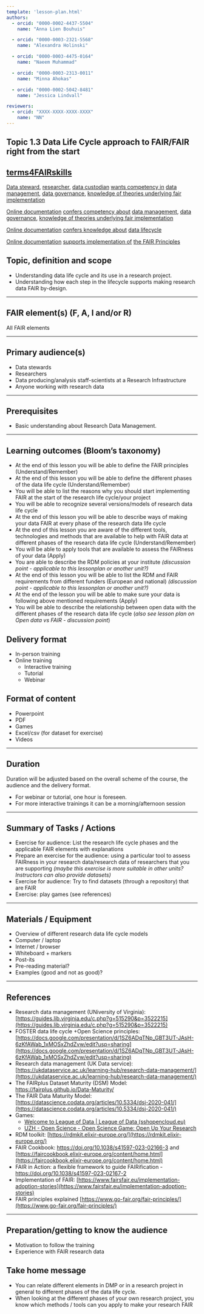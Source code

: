 ```yaml
---
template: 'lesson-plan.html'
authors:
  - orcid: "0000-0002-4437-5504"
    name: "Anna Lien Bouhuis"

  - orcid: "0000-0003-2321-5568"
    name: "Alexandra Holinski"

  - orcid: "0000-0003-4475-0164"
    name: "Naeem Muhammad"

  - orcid: "0000-0003-2313-0011"
    name: "Minna Ahokas"

  - orcid: "0000-0002-5042-8481"
    name: "Jessica Lindvall"

reviewers:
  - orcid: "XXXX-XXXX-XXXX-XXXX"
    name: "NN"
--- 
```


## Topic 1.3 Data Life Cycle approach to FAIR/FAIR right from the start

## [terms4FAIRskills](https://terms4fairskills.github.io/)

[Data steward](http://purl.obolibrary.org/obo/T4FS_0000178), [researcher](http://purl.obolibrary.org/obo/T4FS_0000220), [data custodian](http://purl.obolibrary.org/obo/T4FS_0000276) [wants competency in](http://purl.obolibrary.org/obo/T4FS_0000558) [data management](http://purl.obolibrary.org/obo/T4FS_0000141), [data governance](http://purl.obolibrary.org/obo/T4FS_0000458), [knowledge of theories underlying fair implementation](http://purl.obolibrary.org/obo/T4FS_0000490)

[Online documentation](http://purl.obolibrary.org/obo/T4FS_0000095) [confers competency about](http://purl.obolibrary.org/obo/T4FS_0000554) [data management](http://purl.obolibrary.org/obo/T4FS_0000141), [data governance](http://purl.obolibrary.org/obo/T4FS_0000458), [knowledge of theories underlying fair implementation](http://purl.obolibrary.org/obo/T4FS_0000490)

[Online documentation](http://purl.obolibrary.org/obo/T4FS_0000095) [confers knowledge about](http://purl.obolibrary.org/obo/T4FS_0000555) [data lifecycle](http://purl.obolibrary.org/obo/T4FS_0000213)

[Online documentation](http://purl.obolibrary.org/obo/T4FS_0000095) [supports implementation of](http://purl.obolibrary.org/obo/T4FS_0000560) [the FAIR Principles](http://purl.obolibrary.org/obo/T4FS_0000447)


## Topic, definition and scope

* Understanding data life cycle and its use in a research project.
* Understanding how each step in the lifecycle supports making research data FAIR by-design.

---

## FAIR element(s) (F, A, I and/or R)

All FAIR elements

---

## Primary audience(s)

* Data stewards
* Researchers
* Data producing/analysis staff-scientists at a Research Infrastructure
* Anyone working with research data

---

## Prerequisites

* Basic understanding about Research Data Management.

---

## Learning outcomes (Bloom’s taxonomy)

* At the end of this lesson you will be able to define the FAIR principles (Understand/Remember)
* At the end of this lesson you will be able to define the different phases of the data life cycle (Understand/Remember)
* You will be able to list the reasons why you should start implementing FAIR at the start of the research life cycle/your project
* You will be able to recognize several versions/models of research data life cycle
* At the end of this lesson you will be able to describe ways of making your data FAIR at every phase of the research data life cycle 
* At the end of this lesson you are aware of the different tools, technologies and methods that are available to help with FAIR data at different phases of the research data life cycle (Understand/Remember)
* You will be able to apply tools that are available to assess the FAIRness of your data (Apply)
* You are able to describe the RDM policies at your institute _(discussion point - applicable to this lessonplan or another unit?)_
* At the end of this lesson you will be able to list the RDM and FAIR requirements from different funders (European and national) _(discussion point - applicable to this lessonplan or another unit?)_
* At the end of the lesson you will be able to make sure your data is following above mentioned requirements (Apply)
* You will be able to describe the relationship between open data with the different phases of the research data life cycle (_also see lesson plan on Open data vs FAIR - discussion point_)

## Delivery format

* In-person training
* Online training
    * Interactive training
    * Tutorial
    * Webinar

## Format of content

* Powerpoint
* PDF
* Games
* Excel/csv (for dataset for exercise)
* Videos

---

## Duration

Duration will be adjusted based on the overall scheme of the course, the audience and the delivery format.

* For webinar or tutorial, one hour is foreseen.
* For more interactive trainings it can be a morning/afternoon session

---

## Summary of Tasks / Actions

* Exercise for audience: List the research life cycle phases and the applicable FAIR elements with explanations
* Prepare an exercise for the audience: using a particular tool to assess FAIRness in your research data/research data of researchers that you are supporting _(maybe this exercise is more suitable in other units? Instructors can also provide datasets)_
* Exercise for audience: Try to find datasets (through a repository) that are FAIR
* Exercise: play games (see references)

---

## Materials / Equipment

* Overview of different research data life cycle models
* Computer / laptop
* Internet / browser
* Whiteboard + markers
* Post-its
* Pre-reading material?
* Examples (good and not as good)?

---

## References

* Research data management (UNiversity of Virginia): [https://guides.lib.virginia.edu/c.php?g=515290&p=3522215](https://guides.lib.virginia.edu/c.php?g=515290&p=3522215) 
* FOSTER data life cycle +Open Science principles:[https://docs.google.com/presentation/d/1SZ6ADqTNp_GBT3UT-JAsH-6zKfAWab_1xMOSxZhdZvw/edit?usp=sharing](https://docs.google.com/presentation/d/1SZ6ADqTNp_GBT3UT-JAsH-6zKfAWab_1xMOSxZhdZvw/edit?usp=sharing)  
* Research data management (UK Data service): [https://ukdataservice.ac.uk/learning-hub/research-data-management/](https://ukdataservice.ac.uk/learning-hub/research-data-management/) 
* The FAIRplus Dataset Maturity (DSM) Model: https://fairplus.github.io/Data-Maturity/ 
* The FAIR Data Maturity Model:
    [https://datascience.codata.org/articles/10.5334/dsj-2020-041/](https://datascience.codata.org/articles/10.5334/dsj-2020-041/)
* Games: 
    * [Welcome to League of Data | League of Data (sshopencloud.eu)](https://lod.sshopencloud.eu/)
    * [UZH - Open Science - Open Science Game: Open Up Your Research](https://www.openscience.uzh.ch/en/moreopenscience/game.html)
* RDM toolkit:
    [https://rdmkit.elixir-europe.org/](https://rdmkit.elixir-europe.org/)
* FAIR Cookbook: https://doi.org/10.1038/s41597-023-02166-3 and [https://faircookbook.elixir-europe.org/content/home.html](https://faircookbook.elixir-europe.org/content/home.html) 
* FAIR in Action: a flexible framework to guide FAIRification - https://doi.org/10.1038/s41597-023-02167-2 
* Implementation of FAIR:
    [https://www.fairsfair.eu/implementation-adoption-stories](https://www.fairsfair.eu/implementation-adoption-stories)
* FAIR principles explained
    [https://www.go-fair.org/fair-principles/](https://www.go-fair.org/fair-principles/)

---

## Preparation/getting to know the audience

* Motivation to follow the training
* Experience with FAIR research data

## Take home message

* You can relate different elements in DMP or in a research project in general to different phases of the data life cycle.
* When looking at the different phases of your own research project, you know which methods / tools can you apply to make your research FAIR
